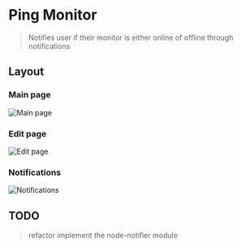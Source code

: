 # Ping Monitor

> Notifies user if their monitor is either online of offline through notifications

## Layout

### Main page
![Main page](https://i.imgur.com/Mg1FfBr.png)

### Edit page
![Edit page](https://i.imgur.com/G2L8Jxh.png)

### Notifications
![Notifications](https://i.imgur.com/cuZBLYi.png)

## TODO

> refactor
> implement the node-notifier module